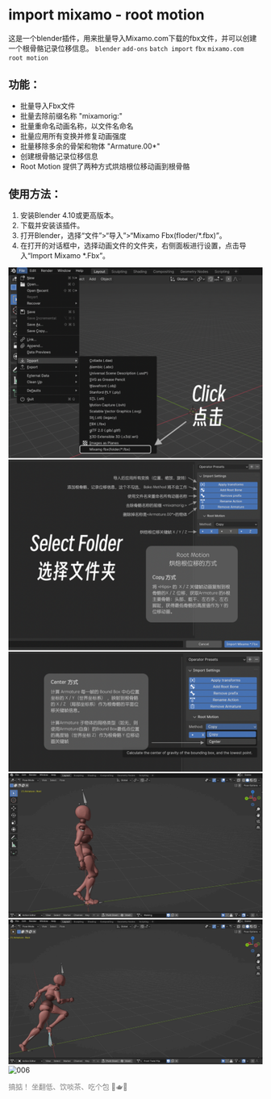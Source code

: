 # import mixamo - root motion
这是一个blender插件，用来批量导入Mixamo.com下载的fbx文件，并可以创建一个根骨骼记录位移信息。
`blender` `add-ons` `batch import` `fbx` `mixamo.com ` `root motion` 

## 功能：
- 批量导入Fbx文件
- 批量去除前缀名称 "mixamorig:"
- 批量重命名动画名称，以文件名命名
- 批量应用所有变换并修复动画强度
- 批量移除多余的骨架和物体 "Armature.00*"
- 创建根骨骼记录位移信息
- Root Motion 提供了两种方式烘焙根位移动画到根骨骼

## 使用方法：
1. 安装Blender 4.10或更高版本。
2. 下载并安装该插件。
3. 打开Blender，选择“文件”>“导入”>“Mixamo Fbx(floder/*.fbx)”。
4. 在打开的对话框中，选择动画文件的文件夹，右侧面板进行设置，点击导入“Import Mixamo *.Fbx”。

![001](./img/001.png)
![002](./img/002.png)
![003](./img/003.png)
![004](./img/004.gif)
![005](./img/005.gif)
![006](./img/006.gif)


<font color=gray>搞掂！</font>
<font color=gray>坐翻低、饮啖茶、吃个包 🍵🫖🍞 </font>